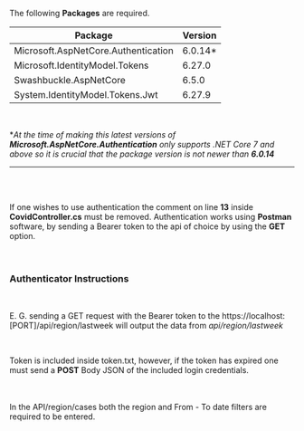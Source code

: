 The following **Packages** are required. 


|  **Package** | **Version** |
| ----------- | ----------- |
| Microsoft.AspNetCore.Authentication      | 6.0.14* |
| Microsoft.IdentityModel.Tokens   | 6.27.0 |
| Swashbuckle.AspNetCore | 6.5.0 |
|System.IdentityModel.Tokens.Jwt | 6.27.9 |

<br />

**At the time of making this latest versions of **Microsoft.AspNetCore.Authentication** only supports .NET Core 7 and above so it is crucial that the package version is not newer than **6.0.14***

---
<br />
<br />


If one wishes to use authentication the comment on line **13** inside **CovidController.cs** must be removed.
Authentication works using **Postman** software, by sending a Bearer token to the api of choice by using the **GET** option. 
<br />
<br />
<br />

### Authenticator Instructions
<br />

E. G. sending a GET request with the Bearer token to the https://localhost:[PORT]/api/region/lastweek will output the data from *api/region/lastweek*

<br />

Token is included inside token.txt, however, if the token has expired one must send a **POST** Body JSON of the included login credentials.
<br />
<br />
<br />

In the API/region/cases both the region and From - To date filters are required to be entered.